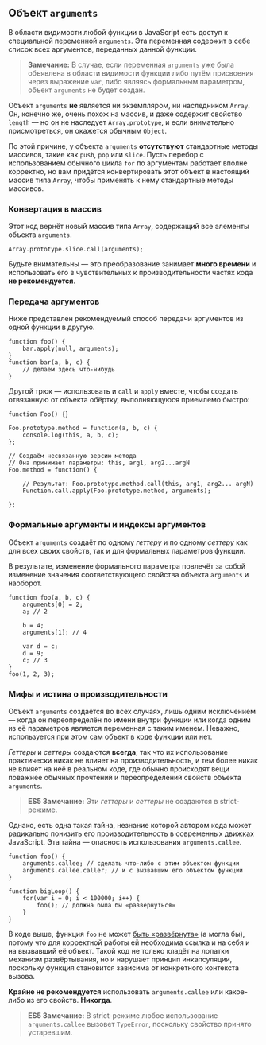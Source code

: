 ## Объект `arguments`

В области видимости любой функции в JavaScript есть доступ к специальной переменной `arguments`. Эта переменная содержит в себе список всех аргументов, переданных данной функции.

> **Замечание:** В случае, если переменная `arguments` уже была объявлена в области видимости функции либо путём присвоения через выражение `var`, либо являясь формальным параметром, объект `arguments` не будет создан.

Объект `arguments` **не** является ни экземпляром, ни наследником `Array`. Он, конечно же, очень похож на массив, и даже содержит свойство `length` — но он не наследует `Array.prototype`, и если внимательно присмотреться, он окажется обычным `Object`.

По этой причине, у объекта `arguments` **отсутствуют** стандартные методы массивов, такие как `push`, `pop` или `slice`. Пусть перебор с использованием обычного цикла `for` по аргументам работает вполне корректно, но вам придётся конвертировать этот объект в настоящий массив типа `Array`, чтобы применять к нему стандартные методы массивов.

### Конвертация в массив

Этот код вернёт новый массив типа `Array`, содержащий все элементы объекта `arguments`.

    Array.prototype.slice.call(arguments);

Будьте внимательны — это преобразование занимает **много времени** и использовать его в чувствительных к производительности частях кода **не рекомендуется**.

### Передача аргументов

Ниже представлен рекомендуемый способ передачи аргументов из одной функции в другую.

    function foo() {
        bar.apply(null, arguments);
    }
    function bar(a, b, c) {
        // делаем здесь что-нибудь
    }

Другой трюк — использовать и `call` и `apply` вместе, чтобы создать отвязанную от объекта обёртку, выполняющуюся приемлемо быстро:

    function Foo() {}

    Foo.prototype.method = function(a, b, c) {
        console.log(this, a, b, c);
    };

    // Создаём несвязанную версию метода
    // Она принимает параметры: this, arg1, arg2...argN
    Foo.method = function() {

        // Результат: Foo.prototype.method.call(this, arg1, arg2... argN)
        Function.call.apply(Foo.prototype.method, arguments);

    };


### Формальные аргументы и индексы аргументов

Объект `arguments` создаёт по одному *геттеру* и по одному *сеттеру* как для всех своих свойств, так и для формальных параметров функции.

В результате, изменение формального параметра повлечёт за собой изменение значения соответствующего свойства объекта `arguments` и наоборот.

    function foo(a, b, c) {
        arguments[0] = 2;
        a; // 2

        b = 4;
        arguments[1]; // 4

        var d = c;
        d = 9;
        c; // 3
    }
    foo(1, 2, 3);

### Мифы и истина о производительности

Объект `arguments` создаётся во всех случаях, лишь одним исключением — когда он переопределён по имени внутри функции или когда одним из её параметров является переменная с таким именем. Неважно, используется при этом сам объект в коде функции или нет.

*Геттеры* и *сеттеры* создаются **всегда**; так что их использование практически никак не влияет на производительность, и тем более никак не влияет на неё в реальном коде, где обычно происходят вещи поважнее обычных прочтений и переопределений свойств объекта `arguments`.

> **ES5 Замечание:** Эти *геттеры* и *сеттеры* не создаются в strict-режиме.

Однако, есть одна такая тайна, незнание которой автором кода может радикально понизить его производительность в современных движках JavaScript. Эта тайна — опасность использования `arguments.callee`.

    function foo() {
        arguments.callee; // сделать что-либо с этим объектом функции
        arguments.callee.caller; // и с вызвавшим его объектом функции
    }

    function bigLoop() {
        for(var i = 0; i < 100000; i++) {
            foo(); // должна была бы «развернуться»
        }
    }

В коде выше, функция `foo` не может [быть «развёрнута»][1] (а могла бы), потому что для корректной работы ей необходима ссылка и на себя и на вызвавший её объект. Такой код не только кладёт на лопатки механизм развёртывания, но и нарушает принцип инкапсуляции, поскольку функция становится зависима от конкретного контекста вызова.

**Крайне не рекомендуется** использовать `arguments.callee` или какое-либо из его свойств. **Никогда**.

> **ES5 Замечание:** В strict-режиме любое использование `arguments.callee` вызовет `TypeError`, поскольку свойство принято устаревшим.

[1]: http://en.wikipedia.org/wiki/Inlining

